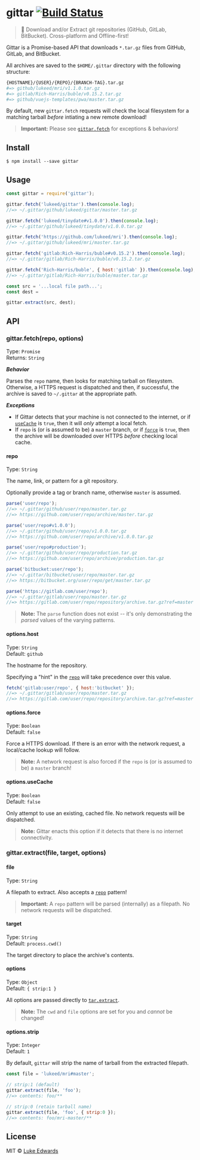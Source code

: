 # gittar [![Build Status](https://travis-ci.org/lukeed/gittar.svg?branch=master)](https://travis-ci.org/lukeed/gittar)

> :guitar: Download and/or Extract git repositories (GitHub, GitLab, BitBucket). Cross-platform and Offline-first!

Gittar is a Promise-based API that downloads `*.tar.gz` files from GitHub, GitLab, and BitBucket.

All archives are saved to the `$HOME/.gittar` directory with the following structure:

```sh
{HOSTNAME}/{USER}/{REPO}/{BRANCH-TAG}.tar.gz
#=> github/lukeed/mri/v1.1.0.tar.gz
#=> gitlab/Rich-Harris/buble/v0.15.2.tar.gz
#=> github/vuejs-templates/pwa/master.tar.gz
```

By default, new `gittar.fetch` requests will check the local filesystem for a matching tarball _before_ intiating a new remote download!

> **Important:** Please see [`gittar.fetch`](#gittarfetchrepo-options) for exceptions & behaviors!


## Install

```
$ npm install --save gittar
```


## Usage

```js
const gittar = require('gittar');

gittar.fetch('lukeed/gittar').then(console.log);
//=> ~/.gittar/github/lukeed/gittar/master.tar.gz

gittar.fetch('lukeed/tinydate#v1.0.0').then(console.log);
//=> ~/.gittar/github/lukeed/tinydate/v1.0.0.tar.gz

gittar.fetch('https://github.com/lukeed/mri').then(console.log);
//=> ~/.gittar/github/lukeed/mri/master.tar.gz

gittar.fetch('gitlab:Rich-Harris/buble#v0.15.2').then(console.log);
//=> ~/.gittar/gitlab/Rich-Harris/buble/v0.15.2.tar.gz

gittar.fetch('Rich-Harris/buble', { host:'gitlab' }).then(console.log);
//=> ~/.gittar/gitlab/Rich-Harris/buble/master.tar.gz

const src = '...local file path...';
const dest =

gittar.extract(src, dest);
```


## API

### gittar.fetch(repo, options)

Type: `Promise`<br>
Returns: `String`

***Behavior***

Parses the `repo` name, then looks for matching tarball on filesystem. Otherwise, a HTTPS request is dispatched and then, if successful, the archive is saved to `~/.gittar` at the appropriate path.

***Exceptions***

- If Gittar detects that your machine is not connected to the internet, or if [`useCache`](#optionsusecache) is `true`, then it will _only_ attempt a local fetch.
- If `repo` is (or is assumed to be) a `master` branch, or if [`force`](#optionsforce) is `true`, then the archive will be downloaded over HTTPS _before_ checking local cache.

#### repo
Type: `String`

The name, link, or pattern for a git repository.

Optionally provide a tag or branch name, otherwise `master` is assumed.

```js
parse('user/repo');
//=> ~/.gittar/github/user/repo/master.tar.gz
//=> https://github.com/user/repo/archive/master.tar.gz

parse('user/repo#v1.0.0');
//=> ~/.gittar/github/user/repo/v1.0.0.tar.gz
//=> https://github.com/user/repo/archive/v1.0.0.tar.gz

parse('user/repo#production');
//=> ~/.gittar/github/user/repo/production.tar.gz
//=> https://github.com/user/repo/archive/production.tar.gz

parse('bitbucket:user/repo');
//=> ~/.gittar/bitbucket/user/repo/master.tar.gz
//=> https://bitbucket.org/user/repo/get/master.tar.gz

parse('https://gitlab.com/user/repo');
//=> ~/.gittar/gitlab/user/repo/master.tar.gz
//=> https://gitlab.com/user/repo/repository/archive.tar.gz?ref=master
```

> **Note:** The `parse` function does not exist -- it's only demonstrating the _parsed_ values of the varying patterns.

#### options.host
Type: `String`<br>
Default: `github`

The hostname for the repository.

Specifying a "hint" in the [`repo`](#repo) will take precedence over this value.

```js
fetch('gitlab:user/repo', { host:'bitbucket' });
//=> ~/.gittar/gitlab/user/repo/master.tar.gz
//=> https://gitlab.com/user/repo/repository/archive.tar.gz?ref=master
```

#### options.force
Type: `Boolean`<br>
Default: `false`

Force a HTTPS download. If there is an error with the network request, a local/cache lookup will follow.

> **Note:** A network request is also forced if the `repo` is (or is assumed to be) a `master` branch!

#### options.useCache
Type: `Boolean`<br>
Default: `false`

Only attempt to use an existing, cached file. No network requests will be dispatched.

> **Note:** Gittar enacts this option if it detects that there is no internet connectivity.


### gittar.extract(file, target, options)

#### file
Type: `String`

A filepath to extract. Also accepts a [`repo`](#repo) pattern!

> **Important:** A `repo` pattern will be parsed (internally) as a filepath. No network requests will be dispatched.

#### target
Type: `String`<br>
Default: `process.cwd()`

The target directory to place the archive's contents.

#### options
Type: `Object`<br>
Default: `{ strip:1 }`

All options are passed directly to [`tar.extract`](https://github.com/npm/node-tar#tarxoptions-filelist-callback-alias-tarextract).

> **Note:** The `cwd` and `file` options are set for you and _cannot_ be changed!

#### options.strip
Type: `Integer`<br>
Default: `1`

By default, `gittar` will strip the name of tarball from the extracted filepath.

```js
const file = 'lukeed/mri#master';

// strip:1 (default)
gittar.extract(file, 'foo');
//=> contents: foo/**

// strip:0 (retain tarball name)
gittar.extract(file, 'foo', { strip:0 });
//=> contents: foo/mri-master/**
```


## License

MIT © [Luke Edwards](https://lukeed.com)

